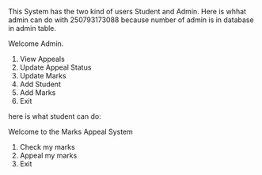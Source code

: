 This System has the two kind of users Student and Admin.
Here is whhat admin can do with 250793173088 because number of admin is in database in admin table.

Welcome Admin.
1. View Appeals
2. Update Appeal Status
3. Update Marks
4. Add Student
5. Add Marks
6. Exit

here is what student can do:

Welcome to the Marks Appeal System
1. Check my marks
2. Appeal my marks
3. Exit

